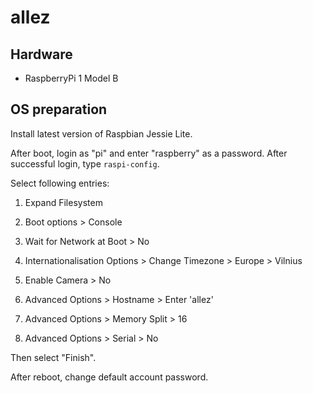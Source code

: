 # allez

## Hardware

* RaspberryPi 1 Model B

## OS preparation

Install latest version of Raspbian Jessie Lite.

After boot, login as "pi" and enter "raspberry" as a password. After successful login, type `raspi-config`.

Select following entries:

1) Expand Filesystem

3) Boot options > Console

4) Wait for Network at Boot > No

5) Internationalisation Options > Change Timezone > Europe > Vilnius

6) Enable Camera > No

9) Advanced Options > Hostname > Enter 'allez'

9) Advanced Options > Memory Split > 16

9) Advanced Options > Serial > No

Then select "Finish".

After reboot, change default account password.
